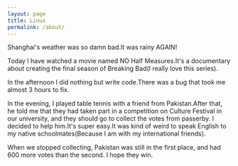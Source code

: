 ```yaml
---
layout: page
title: Linux
permalink: /about/
---
```


Shanghai's weather was so damn bad.It was rainy AGAIN!

Today I have watched a movie named NO Half Measures.It's a documentary about creating the final season of Breaking Bad(I really love this series).

In the afternoon I did nothing but write code.There was a bug that took me almost 3 hours to fix.

In the evening, I played table tennis with a friend from Pakistan.After that, he told me that they had taken part in a competition on Culture Festival in our university, and they should go to collect the votes from passerby. I decided to help him.It's super easy.It was kind of weird to speak English to my native schoolmates(Because I am with my international friends). 

When we stopped collecting, Pakistan was still in the first place, and had 600 more votes than the second. I hope they win.

